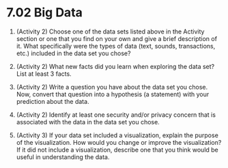 # 7.02 Big Data

1. (Activity 2) Choose one of the data sets listed above in the Activity section or one that you find on your own and give a brief description of it. What specifically were the types of data (text, sounds, transactions, etc.) included in the data set you chose?

2. (Activity 2) What new facts did you learn when exploring the data set? List at least 3 facts.

3. (Activity 2) Write a question you have about the data set you chose. Now, convert that question into a hypothesis (a statement) with your prediction about the data.

4. (Activity 2) Identify at least one security and/or privacy concern that is associated with the data in the data set you chose.

5. (Activity 3) If your data set included a visualization, explain the purpose of the visualization. How would you change or improve the visualization? If it did not include a visualization, describe one that you think would be useful in understanding the data.
